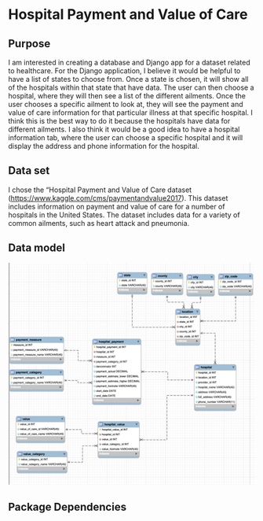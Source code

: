 # Hospital Payment and Value of Care

## Purpose
I am interested in creating a database and Django app for a dataset related to healthcare.
For the Django application, I believe it would be helpful to have a list of
states to choose from. Once a state is chosen, it will show all of the hospitals
within that state that have data. The user can then choose a hospital, where they
will then see a list of the different ailments. Once the user chooses a specific
ailment to look at, they will see the payment and value of care information for
that particular illness at that specific hospital. I think this is the best way
to do it because the hospitals have data for different ailments. I also think it
would be a good idea to have a hospital information tab, where the user can choose
a specific hospital and it will display the address and phone information for the
hospital.

## Data set
I chose the “Hospital Payment and Value of Care dataset
(https://www.kaggle.com/cms/paymentandvalue2017).
This dataset includes information on payment and value of care for a number of
hospitals in the United States. The dataset includes data for a variety of common
ailments, such as heart attack and pneumonia.

## Data model
![alt text](https://github.com/juliacastellano/si664-final-project/blob/master/static/img/si664-final-project-datamodel.png)

## Package Dependencies
